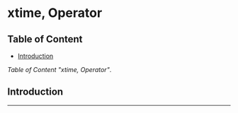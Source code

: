 # xtime, Operator

## Table of Content

- [Introduction](#introduction)

*Table of Content "xtime, Operator"*.

## Introduction

---